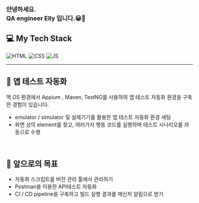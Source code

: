 
<!--
**met-co/met-co** is a ✨ _special_ ✨ repository because its `README.md` (this file) appears on your GitHub profile.

Here are some ideas to get you started:

- 🔭 I’m currently working on ...
- 🌱 I’m currently learning ...
- 👯 I’m looking to collaborate on ...
- 🤔 I’m looking for help with ...
- 💬 Ask me about ...
- 📫 How to reach me: ...
- 😄 Pronouns: ...
- ⚡ Fun fact: ...
-->

### 안녕하세요. <br>QA engineer Elly 입니다.😀👋
<h2> 💻 My Tech Stack </h2>


![HTML](https://img.shields.io/badge/HTML5-E34F26?style=plastic&logo=appveyor&logo=HTML5&logoColor=white)
![CSS](https://img.shields.io/badge/CSS3-1572B6?style=plastic&logo=appveyor&logo=CSS3&logoColor=white)
![JS](https://img.shields.io/badge/JavaScript-F7DF1E?style=plastic&logo=appveyor&logo=JavaScript&logoColor=white)


___

<h2> 🔧 앱 테스트 자동화 </h2>
맥 OS 환경에서 Appium , Maven, TestNG를 사용하여 앱 테스트 자동화 환경을 구축한 경험이 있습니다.

- emulator / simulator 및 실제기기를 활용한 앱 테스트 자동화 환경 세팅
- 화면 상의 element를 찾고, 여러가지 행동 코드를 실행하며 테스트 시나리오를 자동으로 수행

<br>

<h2>🔮 앞으로의 목표 </h2>

- 자동화 스크립트를 버전 관리 툴에서 관리하기 <br>
- Postman을 이용한 API테스트 자동화 <br>
- CI / CD pipeline을 구축하고 빌드 실행 결과를 메신저 알림으로 받기
